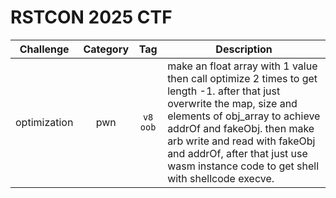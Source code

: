 # RSTCON 2025 CTF	

| Challenge | Category | Tag | Description | 
| --- | :---: | :---: | --- |
| optimization | pwn | `v8` `oob` | make an float array with 1 value then call optimize 2 times to get length -1. after that just overwrite the map, size and elements of obj_array to achieve addrOf and fakeObj. then make arb write and read with fakeObj and addrOf, after that just use wasm instance code to get shell with shellcode execve. |